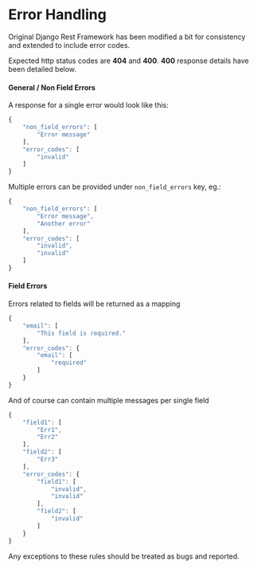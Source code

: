 # Error Handling

Original Django Rest Framework has been modified a bit for consistency and extended to include error codes.

Expected http status codes are **404** and **400**. **400** response details have been detailed below.

#### General / Non Field Errors

A response for a single error would look like this:

```javascript
{
    "non_field_errors": [
        "Error message"
    ],
    "error_codes": [
        "invalid"
    ]
}
```

Multiple errors can be provided under `non_field_errors` key, eg.:

```javascript
{
    "non_field_errors": [
        "Error message",
        "Another error"
    ],
    "error_codes": [
        "invalid",
        "invalid"
    ]
}
```

#### Field Errors

Errors related to fields will be returned as a mapping

```javascript
{
    "email": [
        "This field is required."
    ],
    "error_codes": {
        "email": [
            "required"
        ]
    }
}
```

And of course can contain multiple messages per single field

```javascript
{
    "field1": [
        "Err1",
        "Err2"
    ],
    "field2": [
        "Err3"
    ],
    "error_codes": {
        "field1": [
            "invalid",
            "invalid"
        ],
        "field2": [
            "invalid"
        ]
    }
}
```

Any exceptions to these rules should be treated as bugs and reported.

